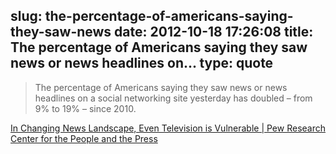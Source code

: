 slug: the-percentage-of-americans-saying-they-saw-news
date: 2012-10-18 17:26:08
title: The percentage of Americans saying they saw news or news headlines on...
type: quote
---

> The percentage of Americans saying they saw news or news headlines on a social networking site yesterday has doubled – from 9% to 19% – since 2010.

[In Changing News Landscape, Even Television is Vulnerable | Pew Research Center for the People and the Press](http://www.people-press.org/2012/09/27/in-changing-news-landscape-even-television-is-vulnerable/)

